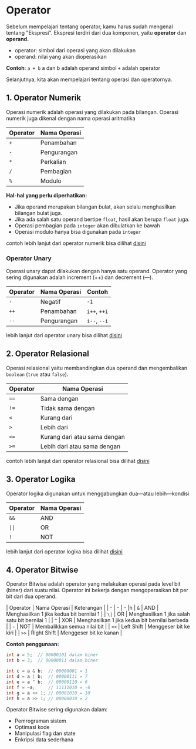 # Operator

Sebelum mempelajari tentang operator, kamu harus sudah mengenal tentang "Ekspresi". Ekspresi terdiri dari dua komponen, yaitu **operator** dan **operand.**

- operator: simbol dari operasi yang akan dilakukan
- operand: nilai yang akan dioperasikan

**Contoh**: `a + b`
a dan b adalah operand
simbol `+` adalah operator


Selanjutnya, kita akan mempelajari tentang operasi dan operatornya.

## 1. Operator Numerik

Operasi numerik adalah operasi yang dilakukan pada bilangan. Operasi numerik juga dikenal dengan nama operasi aritmatika

| Operator | Nama Operasi |
| - | - |
| `+` | Penambahan |
| `-` | Pengurangan |
| `*` | Perkalian |
| `/` | Pembagian |
| `%` | Modulo |

**Hal-hal yang perlu diperhatikan:**

- Jika operand merupakan bilangan bulat, akan selalu menghasilkan bilangan bulat juga.
- Jika ada salah satu operand bertipe `float`, hasil akan berupa `float` juga.
- Operasi pembagian pada `integer` akan dibulatkan ke bawah
- Operasi modulo hanya bisa digunakan pada `integer`

contoh lebih lanjut dari operator numerik bisa dilihat [disini](https://www.youtube.com/watch?v=bxNqTu4N-Is&list=PLZS-MHyEIRo4Ze0bbGB1WKBSNMPzi-eWI&index=15)

### Operator Unary

Operasi unary dapat dilakukan dengan hanya satu operand. Operator yang sering digunakan adalah increment (++) dan decrement (—).

| Operator | Nama Operasi | Contoh |
| - | - | - |
| `-` | Negatif | `-1` |
| `++` | Penambahan | `i++`, `++i` |
| `--` | Pengurangan | `i--`, `--i` |

lebih lanjut dari operator unary bisa dilihat [disini](https://www.youtube.com/watch?v=cmKs-eEsHfY&list=PLZS-MHyEIRo4Ze0bbGB1WKBSNMPzi-eWI&index=23)

## 2. Operator Relasional

Operasi relasional yaitu membandingkan dua operand dan mengembalikan `boolean` (`true` atau `false`).

| Operator | Nama Operasi |
| - | - |
| `==` | Sama dengan |
| `!=`| Tidak sama dengan |
| `<` | Kurang dari |
| `>` | Lebih dari |
| `<=`| Kurang dari atau sama dengan |
| `>=` | Lebih dari atau sama dengan |

contoh lebih lanjut dari operator relasional bisa dilihat [disini](https://www.youtube.com/watch?v=rgdgn4yFg18&list=PLZS-MHyEIRo4Ze0bbGB1WKBSNMPzi-eWI&index=16)

## 3. Operator Logika

Operator logika digunakan untuk menggabungkan dua—atau lebih—kondisi

| Operator | Nama Operasi |
| - | - |
| `&&` | AND |
| `\|\|` | OR |
| `!` | NOT |

lebih lanjut dari operator logika bisa dilihat [disini](https://www.youtube.com/watch?v=k9nBTzvba34&list=PLZS-MHyEIRo4Ze0bbGB1WKBSNMPzi-eWI&index=17)

## 4. Operator Bitwise

Operator Bitwise adalah operator yang melakukan operasi pada level bit (biner) dari suatu nilai.
Operator ini bekerja dengan mengoperasikan bit per bit dari dua operand.

| Operator | Nama Operasi | Keterangan |
| - | - | - |h
| `&` | AND | Menghasilkan 1 jika kedua bit bernilai 1 |
| `\|` | OR | Menghasilkan 1 jika salah satu bit bernilai 1 |
| `^` | XOR | Menghasilkan 1 jika kedua bit bernilai berbeda |
| `~` | NOT | Membalikkan semua nilai bit |
| `<<` | Left Shift | Menggeser bit ke kiri |
| `>>` | Right Shift | Menggeser bit ke kanan |

**Contoh penggunaan:**
```cpp
int a = 5;  // 00000101 dalam biner
int b = 3;  // 00000011 dalam biner

int c = a & b;  // 00000001 = 1
int d = a | b;  // 00000111 = 7
int e = a ^ b;  // 00000110 = 6
int f = ~a;     // 11111010 = -6
int g = a << 1; // 00001010 = 10
int h = a >> 1; // 00000010 = 2
```

Operator Bitwise sering digunakan dalam:
- Pemrograman sistem
- Optimasi kode
- Manipulasi flag dan state
- Enkripsi data sederhana

